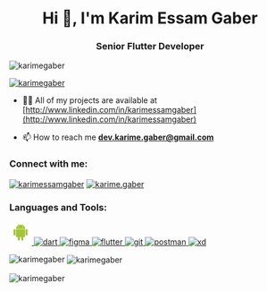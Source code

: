 <h1 align="center">Hi 👋, I'm Karim Essam Gaber</h1>
<h3 align="center">Senior Flutter Developer</h3>

<p align="left"> <img src="https://komarev.com/ghpvc/?username=karimegaber&label=Profile%20views&color=0e75b6&style=flat" alt="karimegaber" /> </p>

<p align="left"> <a href="https://github.com/ryo-ma/github-profile-trophy"><img src="https://github-profile-trophy.vercel.app/?username=karimegaber" alt="karimegaber" /></a> </p>

- 👨‍💻 All of my projects are available at [http://www.linkedin.com/in/karimessamgaber](http://www.linkedin.com/in/karimessamgaber)

- 📫 How to reach me **dev.karime.gaber@gmail.com**

<h3 align="left">Connect with me:</h3>
<p align="left">
<a href="https://linkedin.com/in/karimessamgaber" target="blank"><img align="center" src="https://raw.githubusercontent.com/rahuldkjain/github-profile-readme-generator/master/src/images/icons/Social/linked-in-alt.svg" alt="karimessamgaber" height="30" width="40" /></a>
<a href="https://instagram.com/karime.gaber" target="blank"><img align="center" src="https://raw.githubusercontent.com/rahuldkjain/github-profile-readme-generator/master/src/images/icons/Social/instagram.svg" alt="karime.gaber" height="30" width="40" /></a>
</p>

<h3 align="left">Languages and Tools:</h3>
<p align="left"> <a href="https://developer.android.com" target="_blank" rel="noreferrer"> <img src="https://raw.githubusercontent.com/devicons/devicon/master/icons/android/android-original-wordmark.svg" alt="android" width="40" height="40"/> </a> <a href="https://dart.dev" target="_blank" rel="noreferrer"> <img src="https://www.vectorlogo.zone/logos/dartlang/dartlang-icon.svg" alt="dart" width="40" height="40"/> </a> <a href="https://www.figma.com/" target="_blank" rel="noreferrer"> <img src="https://www.vectorlogo.zone/logos/figma/figma-icon.svg" alt="figma" width="40" height="40"/> </a> <a href="https://flutter.dev" target="_blank" rel="noreferrer"> <img src="https://www.vectorlogo.zone/logos/flutterio/flutterio-icon.svg" alt="flutter" width="40" height="40"/> </a> <a href="https://git-scm.com/" target="_blank" rel="noreferrer"> <img src="https://www.vectorlogo.zone/logos/git-scm/git-scm-icon.svg" alt="git" width="40" height="40"/> </a> <a href="https://www.photoshop.com/en" target="_blank" rel="noreferrer"> <img src="https://www.vectorlogo.zone/logos/getpostman/getpostman-icon.svg" alt="postman" width="40" height="40"/> </a> <a href="https://www.adobe.com/products/xd.html" target="_blank" rel="noreferrer"> <img src="https://cdn.worldvectorlogo.com/logos/adobe-xd.svg" alt="xd" width="40" height="40"/> </a> </p>

<p><img align="left" src="https://github-readme-stats.vercel.app/api/top-langs?username=karimegaber&show_icons=true&locale=en&layout=compact" alt="karimegaber" /></p>

<p>&nbsp;<img align="center" src="https://github-readme-stats.vercel.app/api?username=karimegaber&show_icons=true&locale=en" alt="karimegaber" /></p>

<p><img align="center" src="https://github-readme-streak-stats.herokuapp.com/?user=karimegaber&" alt="karimegaber" /></p>
